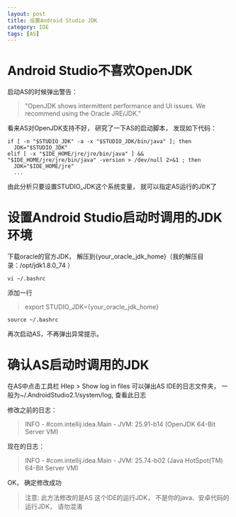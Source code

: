 ```yaml
---
layout: post
title: 设置Android Studio JDK
category: IDE
tags: [AS]
---
```

# Android Studio不喜欢OpenJDK
启动AS的时候弹出警告：

> "OpenJDK shows intermittent performance and UI issues. We recommend using the Oracle JRE/JDK."

看来AS对OpenJDK支持不好， 研究了一下AS的启动脚本， 发现如下代码：

```shell
if [ -n "$STUDIO_JDK" -a -x "$STUDIO_JDK/bin/java" ]; then
  JDK="$STUDIO_JDK"
elif [ -x "$IDE_HOME/jre/jre/bin/java" ] && "$IDE_HOME/jre/jre/bin/java" -version > /dev/null 2>&1 ; then
  JDK="$IDE_HOME/jre"
  ...
```
由此分析只要设置STUDIO_JDK这个系统变量， 就可以指定AS运行的JDK了
# 设置Android Studio启动时调用的JDK环境
下载oracle的官方JDK， 解压到{your_oracle_jdk_home}（我的解压目录：/opt/jdk1.8.0_74 ）

`vi ~/.bashrc`

添加一行

> export STUDIO_JDK={your_oracle_jdk_home}

`source ~/.bashrc`

再次启动AS，不再弹出异常提示。

# 确认AS启动时调用的JDK
在AS中点击工具栏 Hlep > Show log in files
可以弹出AS IDE的日志文件夹， 一般为~/.AndroidStudio2.1/system/log, 查看此日志

修改之前的日志：

> INFO -        #com.intellij.idea.Main - JVM: 25.91-b14 (OpenJDK 64-Bit Server VM)

现在的日志：

> INFO -        #com.intellij.idea.Main - JVM: 25.74-b02 (Java HotSpot(TM) 64-Bit Server VM)

OK， 确定修改成功

> 注意: 此方法修改的是AS 这个IDE的运行JDK， 不是你的java、安卓代码的运行JDK， 请勿混淆
